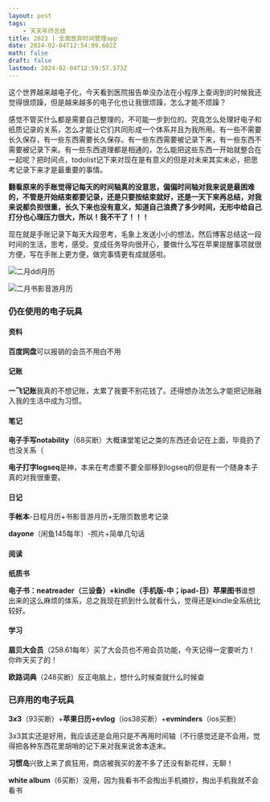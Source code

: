 ```yaml
---
layout: post
tags:
    - 天天年终总结
title: 2023 | 全面放弃时间管理app
date: 2024-02-04T12:54:09.602Z
math: false
draft: false
lastmod: 2024-02-04T12:59:57.573Z
---
```

这个世界越来越电子化，今天看到医院报告单没办法在小程序上查询到的时候我还觉得很烦躁，但是越来越多的电子化也让我很烦躁，怎么才能不烦躁？

感觉不管买什么都是需要自己整理的，不可能一步到位的。究竟怎么处理好电子和纸质记录的关系，怎么才能让它们共同形成一个体系并且为我所用。有一些不需要长久保存，有一些东西需要长久保存。有一些东西需要被记录下来，有一些东西不需要被记录下来。有一些东西道理都是相通的，怎么能把这些东西一开始就整合在一起呢？把时间点，todolist记下来对现在是有意义的但是对未来其实未必，把思考记录下来才是最重要的事情。

**翻看原来的手账觉得记每天的时间轴真的没意思，偏偏时间轴对我来说是最困难的，不管是开始结束都要记录，还是只要按结束就好，还是一天下来再总结，对我来说都负担很重，长久下来也没有意义，知道自己浪费了多少时间，无形中给自己打分也心理压力很大，所以！我不干了！！！**

现在就是手账记录下每天大段思考，毛象上发送小小的想法，然后博客总结这一段时间的生活，思考，感受。变成任务导向很开心，要做什么写在苹果提醒事项就很方便，写在手账上更方便，做完事情更有成就感啦。

![二月ddl月历](/img/微信图片_20240204203057.jpg)

![二月书影音游月历](/img/微信图片_20240204203114.jpg)

### 仍在使用的电子玩具

#### 资料

**百度网盘**可以报销的会员不用白不用

#### 记账 

**一飞记账**我真的不想记账，太累了我要不别花钱了。还得想办法怎么才能把记账融入我的生活中成为习惯。

#### 笔记

**电子手写notability**（68买断）大概课堂笔记之类的东西还会记在上面，毕竟扔了也没关系（

**电子打字logseq**是神，本来在考虑要不要全部移到logseq的但是有一个随身本子真的对我很重要。

#### 日记

**手帐本**-日程月历+书影音游月历+无限页数思考记录

**dayone**（闲鱼145每年）-照片+简单几句话

#### 阅读

**纸质书**

**电子书：neatreader（三设备）+kindle（手机版-中；ipad-日）苹果图书**谁想出来的这么麻烦的体系，总之我现在抓到什么就看什么，觉得还是kindle全系统比较好。

#### 学习

**扇贝大会员**（258.61每年）买了大会员也不用会员功能，今天记得一定要听力！你昨天买了的！

**欧路词典**（248买断）反正电脑上，想什么时候查就什么时候查

### 已弃用的电子玩具

**3x3**（93买断）+**苹果日历+evlog**（ios38买断）+**evminders**（ios买断）

3x3其实还是好用，我应该还是会用只是不再用时间轴（不行感觉还是不会用，觉得把各种东西花里胡哨的记下来对我来说舍本逐末。

**习惯岛**兴致上来了疯狂用，商店被我买的差不多了还没有新花样，无聊！

**white album**（6买断）没用，因为我看书不会掏出手机摘抄，掏出手机我就不会看书
